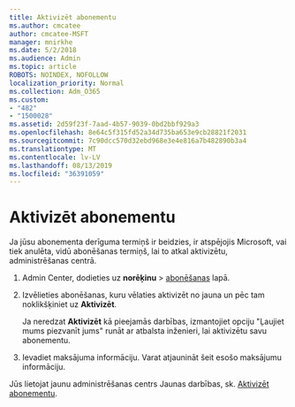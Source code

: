 ```yaml
---
title: Aktivizēt abonementu
ms.author: cmcatee
author: cmcatee-MSFT
manager: mnirkhe
ms.date: 5/2/2018
ms.audience: Admin
ms.topic: article
ROBOTS: NOINDEX, NOFOLLOW
localization_priority: Normal
ms.collection: Adm_O365
ms.custom:
- "482"
- "1500028"
ms.assetid: 2d59f23f-7aad-4b57-9039-0bd2bbf929a3
ms.openlocfilehash: 8e64c5f315fd52a34d735ba653e9cb28821f2031
ms.sourcegitcommit: 7c90dcc570d32ebd968e3e4e816a7b482890b3a4
ms.translationtype: MT
ms.contentlocale: lv-LV
ms.lasthandoff: 08/13/2019
ms.locfileid: "36391059"
---
```

# <a name="reactivate-a-subscription"></a>Aktivizēt abonementu

Ja jūsu abonementa derīguma termiņš ir beidzies, ir atspējojis Microsoft, vai tiek anulēta, vidū abonēšanas termiņš, lai to atkal aktivizētu, administrēšanas centrā.
  
1. Admin Center, dodieties uz **norēķinu** \> [abonēšanas](https://go.microsoft.com/fwlink/p/?linkid=842054) lapā.

2. Izvēlieties abonēšanas, kuru vēlaties aktivizēt no jauna un pēc tam noklikšķiniet uz **Aktivizēt**.

    Ja neredzat **Aktivizēt** kā pieejamās darbības, izmantojiet opciju "Ļaujiet mums piezvanīt jums" runāt ar atbalsta inženieri, lai aktivizētu savu abonementu.

3. Ievadiet maksājuma informāciju. Varat atjaunināt šeit esošo maksājumu informāciju.

Jūs lietojat jaunu administrēšanas centrs Jaunas darbības, sk. [Aktivizēt abonementu](https://docs.microsoft.com/en-us/office365/admin/subscriptions-and-billing/reactivate-your-subscription).